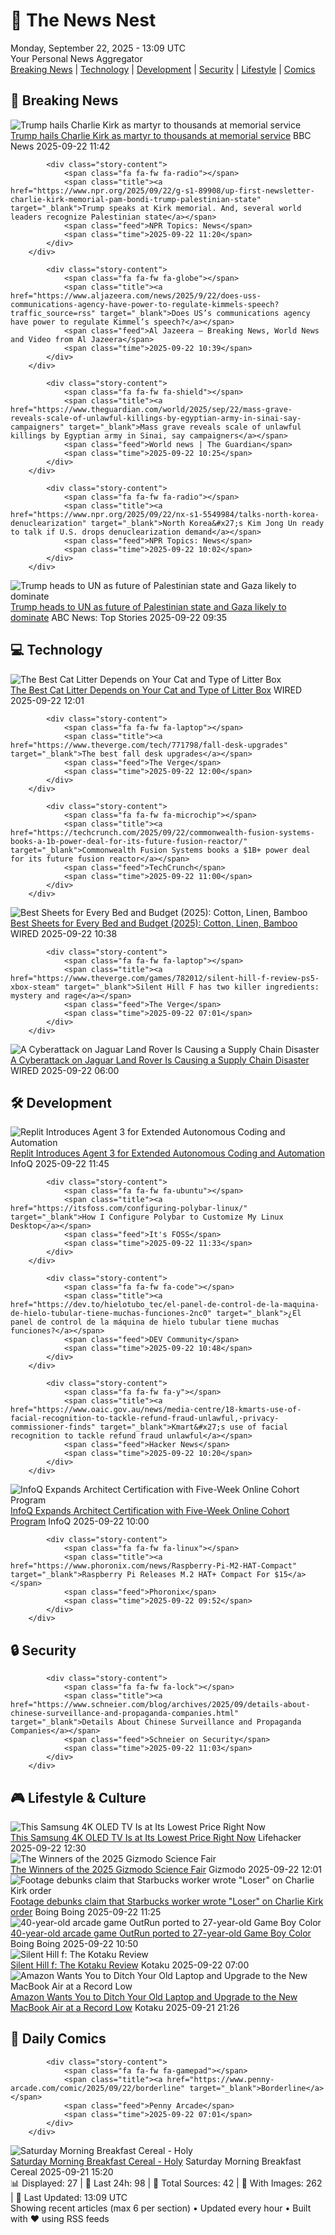 <!-- Processing 54 RSS feeds at 2025-09-22 13:09:29 UTC -->
<!-- Processing: Poorly Drawn Lines -->
<!-- Processing: Questionable Content -->
<!-- Processing: Girl Genius -->
<!-- Processing: Dinosaur Comics -->
<!-- Processing: CNN Top Stories -->
<!-- Processing: CNN Breaking News -->
<!-- Processing: BBC World News -->
<!-- Processing: CBC News -->
<!-- Error processing https://rss.cbc.ca/lineup/topstories.xml: The read operation timed out -->
<!-- Processing: Reuters World News -->
<!-- Processing: Guardian World News -->
<!-- Processing: TechCrunch -->
<!-- Processing: Ars Technica -->
<!-- Processing: Hacker News -->
<!-- Processing: StackOverflow Blog -->
<!-- Processing: It's FOSS -->
<!-- Processing: OMG! Ubuntu -->
<!-- Processing: Linux.com -->
<!-- Processing: Red Hat Blog -->
<!-- Processing: Ubuntu Blog -->
<!-- Processing: GitHub Blog -->
<!-- Processing: InfoQ -->
<!-- Processing: Martin Fowler -->
<!-- Processing: The Pragmatic Engineer -->
<!-- Processing: Lifehacker -->
<!-- Processing: Gizmodo -->
<!-- Processing: Kotaku -->
<!-- Processing: Boing Boing -->
<!-- Processing: Schneier on Security -->
<!-- Generated 8 new posts out of 28 feeds processed -->
<div class="newspaper-header">
    <h1 class="newspaper-title">📰 The News Nest</h1>
    <div class="newspaper-date">Monday, September 22, 2025 - 13:09 UTC</div>
    <div class="newspaper-subtitle">Your Personal News Aggregator</div>
</div>

<div class="newspaper-nav">
    <a href="#breaking">Breaking News</a> |
    <a href="#tech">Technology</a> |
    <a href="#dev">Development</a> |
    <a href="#security">Security</a> |
    <a href="#lifestyle">Lifestyle</a> |
    <a href="#webcomics">Comics</a>
</div>

<div class="news-section breaking-news" id="breaking">
<h2 class="section-header">🚨 Breaking News</h2>
<div class="stories-container">
<div class="story">
            <img src="https://ichef.bbci.co.uk/ace/standard/240/cpsprodpb/fb56/live/e9a18490-9780-11f0-9cf6-cbf3e73ce2b9.jpg" alt="Trump hails Charlie Kirk as martyr to thousands at memorial service" class="story-image" loading="lazy" onerror="this.style.display='none'">
            <div class="story-content">
                <span class="fa fa-fw fa-earth-americas"></span>
                <span class="title"><a href="https://www.bbc.com/news/articles/ckgee0x9p40o?at_medium=RSS&at_campaign=rss" target="_blank">Trump hails Charlie Kirk as martyr to thousands at memorial service</a></span>
                <span class="feed">BBC News</span>
                <span class="time">2025-09-22 11:42</span>
            </div>
        </div>
<div class="story">
            
            <div class="story-content">
                <span class="fa fa-fw fa-radio"></span>
                <span class="title"><a href="https://www.npr.org/2025/09/22/g-s1-89908/up-first-newsletter-charlie-kirk-memorial-pam-bondi-trump-palestinian-state" target="_blank">Trump speaks at Kirk memorial. And, several world leaders recognize Palestinian state</a></span>
                <span class="feed">NPR Topics: News</span>
                <span class="time">2025-09-22 11:20</span>
            </div>
        </div>
<div class="story">
            
            <div class="story-content">
                <span class="fa fa-fw fa-globe"></span>
                <span class="title"><a href="https://www.aljazeera.com/news/2025/9/22/does-uss-communications-agency-have-power-to-regulate-kimmels-speech?traffic_source=rss" target="_blank">Does US’s communications agency have power to regulate Kimmel’s speech?</a></span>
                <span class="feed">Al Jazeera – Breaking News, World News and Video from Al Jazeera</span>
                <span class="time">2025-09-22 10:39</span>
            </div>
        </div>
<div class="story">
            
            <div class="story-content">
                <span class="fa fa-fw fa-shield"></span>
                <span class="title"><a href="https://www.theguardian.com/world/2025/sep/22/mass-grave-reveals-scale-of-unlawful-killings-by-egyptian-army-in-sinai-say-campaigners" target="_blank">Mass grave reveals scale of unlawful killings by Egyptian army in Sinai, say campaigners</a></span>
                <span class="feed">World news | The Guardian</span>
                <span class="time">2025-09-22 10:25</span>
            </div>
        </div>
<div class="story">
            
            <div class="story-content">
                <span class="fa fa-fw fa-radio"></span>
                <span class="title"><a href="https://www.npr.org/2025/09/22/nx-s1-5549984/talks-north-korea-denuclearization" target="_blank">North Korea&#x27;s Kim Jong Un ready to talk if U.S. drops denuclearization demand</a></span>
                <span class="feed">NPR Topics: News</span>
                <span class="time">2025-09-22 10:02</span>
            </div>
        </div>
<div class="story">
            <img src="https://s.abcnews.com/images/Politics/trump-unga-2019-20250921-rt-jh_1758486076927_hpMain_4x3t_384.jpg" alt="Trump heads to UN as future of Palestinian state and Gaza likely to dominate" class="story-image" loading="lazy" onerror="this.style.display='none'">
            <div class="story-content">
                <span class="fa fa-fw fa-tv"></span>
                <span class="title"><a href="https://abcnews.go.com/Politics/trump-heads-general-assembly-future-palestine-gaza-dominate/story?id=125790695" target="_blank">Trump heads to UN as future of Palestinian state and Gaza likely to dominate</a></span>
                <span class="feed">ABC News: Top Stories</span>
                <span class="time">2025-09-22 09:35</span>
            </div>
        </div>
</div>
</div>
<div class="news-section tech-news" id="tech">
<h2 class="section-header">💻 Technology</h2>
<div class="stories-container">
<div class="story">
            <img src="https://media.wired.com/photos/68d0b6f3881e3229d0ad68d4/master/pass/What%20Type%20of%20Cat%20Litter%20Should%20You%20Use_.png" alt="The Best Cat Litter Depends on Your Cat and Type of Litter Box" class="story-image" loading="lazy" onerror="this.style.display='none'">
            <div class="story-content">
                <span class="fa fa-fw fa-bolt"></span>
                <span class="title"><a href="https://www.wired.com/story/what-type-of-cat-litter-should-you-use/" target="_blank">The Best Cat Litter Depends on Your Cat and Type of Litter Box</a></span>
                <span class="feed">WIRED</span>
                <span class="time">2025-09-22 12:01</span>
            </div>
        </div>
<div class="story">
            
            <div class="story-content">
                <span class="fa fa-fw fa-laptop"></span>
                <span class="title"><a href="https://www.theverge.com/tech/771798/fall-desk-upgrades" target="_blank">The best fall desk upgrades</a></span>
                <span class="feed">The Verge</span>
                <span class="time">2025-09-22 12:00</span>
            </div>
        </div>
<div class="story">
            
            <div class="story-content">
                <span class="fa fa-fw fa-microchip"></span>
                <span class="title"><a href="https://techcrunch.com/2025/09/22/commonwealth-fusion-systems-books-a-1b-power-deal-for-its-future-fusion-reactor/" target="_blank">Commonwealth Fusion Systems books a $1B+ power deal for its future fusion reactor</a></span>
                <span class="feed">TechCrunch</span>
                <span class="time">2025-09-22 11:00</span>
            </div>
        </div>
<div class="story">
            <img src="https://media.wired.com/photos/682fba5f57556e17fa714325/master/pass/These%20Are%20the%20Best%20Sheets%20to%20Catch%20Some%20Z%E2%80%99s_.png" alt="Best Sheets for Every Bed and Budget (2025): Cotton, Linen, Bamboo" class="story-image" loading="lazy" onerror="this.style.display='none'">
            <div class="story-content">
                <span class="fa fa-fw fa-bolt"></span>
                <span class="title"><a href="https://www.wired.com/story/best-bedsheets/" target="_blank">Best Sheets for Every Bed and Budget (2025): Cotton, Linen, Bamboo</a></span>
                <span class="feed">WIRED</span>
                <span class="time">2025-09-22 10:38</span>
            </div>
        </div>
<div class="story">
            
            <div class="story-content">
                <span class="fa fa-fw fa-laptop"></span>
                <span class="title"><a href="https://www.theverge.com/games/782012/silent-hill-f-review-ps5-xbox-steam" target="_blank">Silent Hill F has two killer ingredients: mystery and rage</a></span>
                <span class="feed">The Verge</span>
                <span class="time">2025-09-22 07:01</span>
            </div>
        </div>
<div class="story">
            <img src="https://media.wired.com/photos/68cc38742f579b2151ce2616/master/pass/jaguar-hack-sec-1953409218.jpg" alt="A Cyberattack on Jaguar Land Rover Is Causing a Supply Chain Disaster" class="story-image" loading="lazy" onerror="this.style.display='none'">
            <div class="story-content">
                <span class="fa fa-fw fa-bolt"></span>
                <span class="title"><a href="https://www.wired.com/story/jlr-jaguar-land-rover-cyberattack-supply-chain-disaster/" target="_blank">A Cyberattack on Jaguar Land Rover Is Causing a Supply Chain Disaster</a></span>
                <span class="feed">WIRED</span>
                <span class="time">2025-09-22 06:00</span>
            </div>
        </div>
</div>
</div>
<div class="news-section dev-news" id="dev">
<h2 class="section-header">🛠️ Development</h2>
<div class="stories-container">
<div class="story">
            <img src="https://res.infoq.com/news/2025/09/replit-agent-3/en/headerimage/generatedHeaderImage-1758376374612.jpg" alt="Replit Introduces Agent 3 for Extended Autonomous Coding and Automation" class="story-image" loading="lazy" onerror="this.style.display='none'">
            <div class="story-content">
                <span class="fa fa-fw fa-info-circle"></span>
                <span class="title"><a href="https://www.infoq.com/news/2025/09/replit-agent-3/?utm_campaign=infoq_content&utm_source=infoq&utm_medium=feed&utm_term=global" target="_blank">Replit Introduces Agent 3 for Extended Autonomous Coding and Automation</a></span>
                <span class="feed">InfoQ</span>
                <span class="time">2025-09-22 11:45</span>
            </div>
        </div>
<div class="story">
            
            <div class="story-content">
                <span class="fa fa-fw fa-ubuntu"></span>
                <span class="title"><a href="https://itsfoss.com/configuring-polybar-linux/" target="_blank">How I Configure Polybar to Customize My Linux Desktop</a></span>
                <span class="feed">It's FOSS</span>
                <span class="time">2025-09-22 11:33</span>
            </div>
        </div>
<div class="story">
            
            <div class="story-content">
                <span class="fa fa-fw fa-code"></span>
                <span class="title"><a href="https://dev.to/hielotubo_tec/el-panel-de-control-de-la-maquina-de-hielo-tubular-tiene-muchas-funciones-2nc0" target="_blank">¿El panel de control de la máquina de hielo tubular tiene muchas funciones?</a></span>
                <span class="feed">DEV Community</span>
                <span class="time">2025-09-22 10:48</span>
            </div>
        </div>
<div class="story">
            
            <div class="story-content">
                <span class="fa fa-fw fa-y"></span>
                <span class="title"><a href="https://www.oaic.gov.au/news/media-centre/18-kmarts-use-of-facial-recognition-to-tackle-refund-fraud-unlawful,-privacy-commissioner-finds" target="_blank">Kmart&#x27;s use of facial recognition to tackle refund fraud unlawful</a></span>
                <span class="feed">Hacker News</span>
                <span class="time">2025-09-22 10:20</span>
            </div>
        </div>
<div class="story">
            <img src="https://res.infoq.com/news/2025/09/architect-certification-program/en/headerimage/architect-certification-program-1758262948995.jpg" alt="InfoQ Expands Architect Certification with Five-Week Online Cohort Program" class="story-image" loading="lazy" onerror="this.style.display='none'">
            <div class="story-content">
                <span class="fa fa-fw fa-info-circle"></span>
                <span class="title"><a href="https://www.infoq.com/news/2025/09/architect-certification-program/?utm_campaign=infoq_content&utm_source=infoq&utm_medium=feed&utm_term=global" target="_blank">InfoQ Expands Architect Certification with Five-Week Online Cohort Program</a></span>
                <span class="feed">InfoQ</span>
                <span class="time">2025-09-22 10:00</span>
            </div>
        </div>
<div class="story">
            
            <div class="story-content">
                <span class="fa fa-fw fa-linux"></span>
                <span class="title"><a href="https://www.phoronix.com/news/Raspberry-Pi-M2-HAT-Compact" target="_blank">Raspberry Pi Releases M.2 HAT+ Compact For $15</a></span>
                <span class="feed">Phoronix</span>
                <span class="time">2025-09-22 09:52</span>
            </div>
        </div>
</div>
</div>
<div class="news-section security-news" id="security">
<h2 class="section-header">🔒 Security</h2>
<div class="stories-container">
<div class="story">
            
            <div class="story-content">
                <span class="fa fa-fw fa-lock"></span>
                <span class="title"><a href="https://www.schneier.com/blog/archives/2025/09/details-about-chinese-surveillance-and-propaganda-companies.html" target="_blank">Details About Chinese Surveillance and Propaganda Companies</a></span>
                <span class="feed">Schneier on Security</span>
                <span class="time">2025-09-22 11:03</span>
            </div>
        </div>
</div>
</div>
<div class="news-section lifestyle-news" id="lifestyle">
<h2 class="section-header">🎮 Lifestyle & Culture</h2>
<div class="stories-container">
<div class="story">
            <img src="https://lifehacker.com/imagery/articles/01K1Z04R754A6NZ21TN2NZ5KSF/hero-image.png" alt="This Samsung 4K OLED TV Is at Its Lowest Price Right Now" class="story-image" loading="lazy" onerror="this.style.display='none'">
            <div class="story-content">
                <span class="fa fa-fw fa-life-ring"></span>
                <span class="title"><a href="https://lifehacker.com/tech/samsung-65-inch-s90d-4k-oled-tv-sale?utm_medium=RSS" target="_blank">This Samsung 4K OLED TV Is at Its Lowest Price Right Now</a></span>
                <span class="feed">Lifehacker</span>
                <span class="time">2025-09-22 12:30</span>
            </div>
        </div>
<div class="story">
            <img src="https://gizmodo.com/app/uploads/2025/09/Main-1920x1280-1.jpg" alt="The Winners of the 2025 Gizmodo Science Fair" class="story-image" loading="lazy" onerror="this.style.display='none'">
            <div class="story-content">
                <span class="fa fa-fw fa-computer"></span>
                <span class="title"><a href="https://gizmodo.com/the-winners-of-the-2025-gizmodo-science-fair-2000652743" target="_blank">The Winners of the 2025 Gizmodo Science Fair</a></span>
                <span class="feed">Gizmodo</span>
                <span class="time">2025-09-22 12:01</span>
            </div>
        </div>
<div class="story">
            <img src="https://i0.wp.com/boingboing.net/wp-content/uploads/2025/09/jpg-2.jpg?fit=1080%2C783&amp;quality=60&amp;ssl=1" alt="Footage debunks claim that Starbucks worker wrote &quot;Loser&quot; on Charlie Kirk order" class="story-image" loading="lazy" onerror="this.style.display='none'">
            <div class="story-content">
                <span class="fa fa-fw fa-arrow-right"></span>
                <span class="title"><a href="https://boingboing.net/2025/09/22/footage-debunks-claim-that-starbucks-worker-wrote-loser-on-charlie-kirk-order.html" target="_blank">Footage debunks claim that Starbucks worker wrote &quot;Loser&quot; on Charlie Kirk order</a></span>
                <span class="feed">Boing Boing</span>
                <span class="time">2025-09-22 11:25</span>
            </div>
        </div>
<div class="story">
            <img src="https://i0.wp.com/boingboing.net/wp-content/uploads/2025/09/hbyz6k.png?fit=794%2C714&amp;quality=55&amp;ssl=1" alt="40-year-old arcade game OutRun ported to 27-year-old Game Boy Color" class="story-image" loading="lazy" onerror="this.style.display='none'">
            <div class="story-content">
                <span class="fa fa-fw fa-arrow-right"></span>
                <span class="title"><a href="https://boingboing.net/2025/09/22/40-year-old-arcade-game-outrun-ported-to-27-year-old-game-boy-color.html" target="_blank">40-year-old arcade game OutRun ported to 27-year-old Game Boy Color</a></span>
                <span class="feed">Boing Boing</span>
                <span class="time">2025-09-22 10:50</span>
            </div>
        </div>
<div class="story">
            <img src="https://kotaku.com/app/uploads/2025/09/MAIN-3.jpg" alt="Silent Hill f: The Kotaku Review" class="story-image" loading="lazy" onerror="this.style.display='none'">
            <div class="story-content">
                <span class="fa fa-fw fa-gamepad"></span>
                <span class="title"><a href="https://kotaku.com/silent-hill-f-review-horror-konami-hinako-ryukishi07-2000627505" target="_blank">Silent Hill f: The Kotaku Review</a></span>
                <span class="feed">Kotaku</span>
                <span class="time">2025-09-22 07:00</span>
            </div>
        </div>
<div class="story">
            <img src="https://kotaku.com/app/uploads/2025/08/macbook-air-2025-apple.jpg" alt="Amazon Wants You to Ditch Your Old Laptop and Upgrade to the New MacBook Air at a Record Low" class="story-image" loading="lazy" onerror="this.style.display='none'">
            <div class="story-content">
                <span class="fa fa-fw fa-gamepad"></span>
                <span class="title"><a href="https://kotaku.com/amazon-wants-you-to-ditch-your-old-laptop-and-upgrade-to-the-new-macbook-air-at-a-record-low-2000627500" target="_blank">Amazon Wants You to Ditch Your Old Laptop and Upgrade to the New MacBook Air at a Record Low</a></span>
                <span class="feed">Kotaku</span>
                <span class="time">2025-09-21 21:26</span>
            </div>
        </div>
</div>
</div>
<div class="news-section webcomics-section" id="webcomics">
<h2 class="section-header">🎨 Daily Comics</h2>
<div class="stories-container">
<div class="story">
            
            <div class="story-content">
                <span class="fa fa-fw fa-gamepad"></span>
                <span class="title"><a href="https://www.penny-arcade.com/comic/2025/09/22/borderline" target="_blank">Borderline</a></span>
                <span class="feed">Penny Arcade</span>
                <span class="time">2025-09-22 07:01</span>
            </div>
        </div>
<div class="story">
            <img src="https://www.smbc-comics.com/comics/1758236416-20250921.png" alt="Saturday Morning Breakfast Cereal - Holy" class="story-image" loading="lazy" onerror="this.style.display='none'">
            <div class="story-content">
                <span class="fa fa-fw fa-smile"></span>
                <span class="title"><a href="https://www.smbc-comics.com/comic/holy" target="_blank">Saturday Morning Breakfast Cereal - Holy</a></span>
                <span class="feed">Saturday Morning Breakfast Cereal</span>
                <span class="time">2025-09-21 15:20</span>
            </div>
        </div>
</div>
</div>

<div class="newspaper-footer">
    <div class="stats">
        📊 Displayed: 27 | 📅 Last 24h: 98 | 📡 Total Sources: 42 | 📸 With Images: 262 |
        🔄 Last Updated: 13:09 UTC
    </div>
    <div class="footer-note">
        Showing recent articles (max 6 per section) • Updated every hour • Built with ❤️ using RSS feeds
    </div>
</div>

